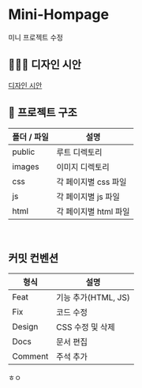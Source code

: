 # Mini-Hompage

미니 프로젝트
수정

## 👨🏻‍🏫 디자인 시안

<a href="https://www.figma.com/file/8z2bUrJVoYibwKpapkWWiK/Untitled?node-id=0%3A1" >디자인 시안</a>

## 📂 프로젝트 구조

| 폴더 / 파일 | 설명                  |
| ----------- | --------------------- |
| public      | 루트 디렉토리         |
| images      | 이미지 디렉토리       |
| css         | 각 페이지별 css 파일  |
| js          | 각 페이지별 js 파일   |
| html        | 각 페이지별 html 파일 |

<br/>

## 커밋 컨벤션

| 형식    | 설명                |
| ------- | ------------------- |
| Feat    | 기능 추가(HTML, JS) |
| Fix     | 코드 수정           |
| Design  | CSS 수정 및 삭제    |
| Docs    | 문서 편집           |
| Comment | 주석 추가           |

ㅎㅇ
